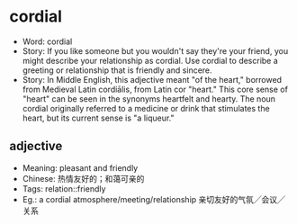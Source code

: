 # cordial

- Word: cordial
- Story: If you like someone but you wouldn't say they're your friend, you might describe your relationship as cordial. Use cordial to describe a greeting or relationship that is friendly and sincere.
- Story: In Middle English, this adjective meant "of the heart," borrowed from Medieval Latin cordiālis, from Latin cor "heart." This core sense of "heart" can be seen in the synonyms heartfelt and hearty. The noun cordial originally referred to a medicine or drink that stimulates the heart, but its current sense is "a liqueur."

## adjective

- Meaning: pleasant and friendly
- Chinese: 热情友好的；和蔼可亲的
- Tags: relation::friendly
- Eg.: a cordial atmosphere/meeting/relationship 亲切友好的气氛╱会议╱关系

